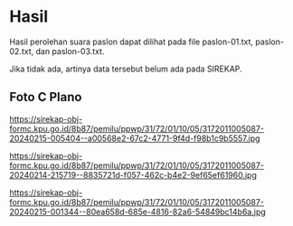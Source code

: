 # Hasil

Hasil perolehan suara paslon dapat dilihat pada file paslon-01.txt, paslon-02.txt, dan paslon-03.txt.

Jika tidak ada, artinya data tersebut belum ada pada SIREKAP.

## Foto C Plano

https://sirekap-obj-formc.kpu.go.id/8b87/pemilu/ppwp/31/72/01/10/05/3172011005087-20240215-005404--a00568e2-67c2-4771-9f4d-f98b1c9b5557.jpg

https://sirekap-obj-formc.kpu.go.id/8b87/pemilu/ppwp/31/72/01/10/05/3172011005087-20240214-215719--8835721d-f057-462c-b4e2-9ef65ef61960.jpg

https://sirekap-obj-formc.kpu.go.id/8b87/pemilu/ppwp/31/72/01/10/05/3172011005087-20240215-001344--80ea658d-685e-4816-82a6-54849bc14b6a.jpg
